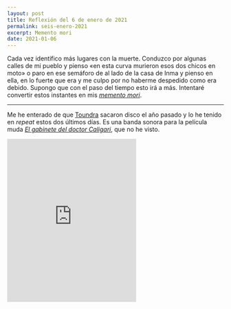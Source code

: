 ```yaml
---
layout: post
title: Reflexión del 6 de enero de 2021
permalink: seis-enero-2021
excerpt: Memento mori
date: 2021-01-06
--- 
```


Cada vez identifico más lugares con la muerte. Conduzco por algunas calles de mi pueblo y pienso «en esta curva murieron esos dos chicos en moto» o paro en ese semáforo de al lado de la casa de Inma y pienso en ella, en lo fuerte que era y me culpo por no haberme despedido como era debido.
Supongo que con el paso del tiempo esto irá a más. Intentaré convertir estos instantes en mis [*memento mori*](https://youtu.be/WisWde4lZdQ?t=1568).

-----

Me he enterado de que [Toundra](http://www.toundra.es/) sacaron disco el año pasado y lo he tenido en *repeat* estos dos últimos días. Es una banda sonora para la película muda [*El gabinete del doctor Caligari*](https://youtu.be/feyzmMHURps), que no he visto. 

<iframe src="https://open.spotify.com/embed/album/08y4jMFcpVaS7MlANeI4Bp" width="300" height="380" frameborder="0" allowtransparency="true" allow="encrypted-media"></iframe>

